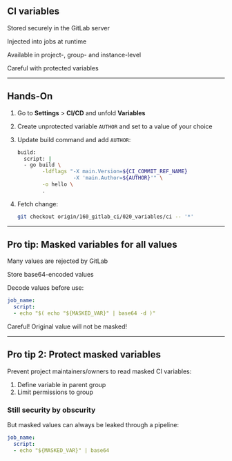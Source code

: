 <!-- .slide: id="gitlab_ci_variables" -->

## CI variables

Stored securely in the GitLab server

Injected into jobs at runtime

Available in project-, group- and instance-level

Careful with protected variables

---

## Hands-On [<i class="fa fa-comment-code"></i>](https://github.com/nicholasdille/container-slides/tree/160_gitlab_ci/020_variables/ci "020_variables/ci")

1. Go to **Settings** > **CI/CD** and unfold **Variables**
1. Create unprotected variable `AUTHOR` and set to a value of your choice
1. Update build command and add `AUTHOR`:

    ```bash
    build:
      script: |
      - go build \
            -ldflags "-X main.Version=${CI_COMMIT_REF_NAME} 
                      -X 'main.Author=${AUTHOR}'" \
            -o hello \
            .
    ```
    <!-- .element: style="width: 47em;" -->

1. Fetch change:

    ```bash
    git checkout origin/160_gitlab_ci/020_variables/ci -- '*'
    ```
    <!-- .element: style="width: 47em;" -->

---

## Pro tip: Masked variables for all values

Many values are rejected by GitLab

Store base64-encoded values

Decode values before use:

```yaml
job_name:
  script:
  - echo "$( echo "${MASKED_VAR}" | base64 -d )"
```

Careful! Original value will not be masked!

---

## Pro tip 2: Protect masked variables

Prevent project maintainers/owners to read masked CI variables:

1. Define variable in parent group
2. Limit permissions to group

### Still security by obscurity

But masked values can always be leaked through a pipeline:

```yaml
job_name:
  script:
  - echo "${MASKED_VAR}" | base64
```
